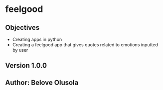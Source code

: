 # feelgood
## Objectives
- Creating apps in python
- Creating a feelgood app that gives quotes related to emotions inputted by user

## Version 1.0.0
## Author: Belove Olusola

